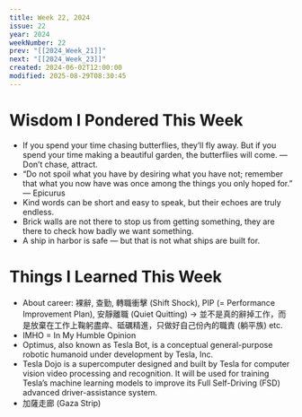 ```yaml
---
title: Week 22, 2024
issue: 22
year: 2024
weekNumber: 22
prev: "[[2024_Week_21]]"
next: "[[2024_Week_23]]"
created: 2024-06-02T12:00:00
modified: 2025-08-29T08:30:45
---
```


# Wisdom I Pondered This Week

* If you spend your time chasing butterflies, they’ll fly away. But if you spend your time making a beautiful garden, the butterflies will come. — Don’t chase, attract.
* “Do not spoil what you have by desiring what you have not; remember that what you now have was once among the things you only hoped for.” ― Epicurus
* Kind words can be short and easy to speak, but their echoes are truly endless.
* Brick walls are not there to stop us from getting something, they are there to check how badly we want something.
* A ship in harbor is safe — but that is not what ships are built for.

# Things I Learned This Week

* About career: 裸辭, 查勤, 轉職衝擊 (Shift Shock), PIP (= Performance Improvement Plan), 安靜離職 (Quiet Quitting) → 並不是真的辭掉工作，而是放棄在工作上鞠躬盡瘁、砥礪精進，只做好自己份內的職責 (躺平族) etc.
* IMHO = In My Humble Opinion
* Optimus, also known as Tesla Bot, is a conceptual general-purpose robotic humanoid under development by Tesla, Inc.
* Tesla Dojo is a supercomputer designed and built by Tesla for computer vision video processing and recognition. It will be used for training Tesla’s machine learning models to improve its Full Self-Driving (FSD) advanced driver-assistance system.
* 加薩走廊 (Gaza Strip)
